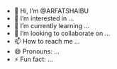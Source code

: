 - 👋 Hi, I’m @ARFATSHAIBU
- 👀 I’m interested in ...
- 🌱 I’m currently learning ...
- 💞️ I’m looking to collaborate on ...
- 📫 How to reach me ...
- 😄 Pronouns: ...
- ⚡ Fun fact: ...

<!---
ARFATSHAIBU/ARFATSHAIBU is a ✨ special ✨ repository because its `README.md` (this file) appears on your GitHub profile.
You can click the Previewffffg link to take a look at your changes.
--->
